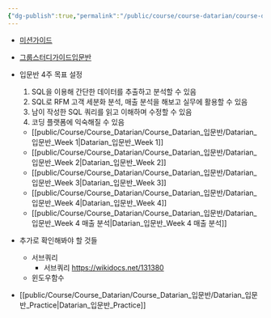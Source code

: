 ```yaml
---
{"dg-publish":true,"permalink":"/public/course/course-datarian/course-datarian/datarian/","tags":["SQL","MySQL"],"created":"2024-12-02T09:52:00.438+09:00","updated":"2025-08-29T16:45:51.077+09:00"}
---
```


- [미션가이드](https://datarian.io/player/content/1/lecture/1006) 
- [그룹스터디가이드입문반](https://datarian.notion.site/ac9ac695d9b04003a07bc5b1ca9a4d6b)
- 입문반 4주 목표 설정
	1. SQL을 이용해 간단한 데이터를 추출하고 분석할 수 있음
	2. SQL로 RFM 고객 세분화 분석, 매출 분석을 해보고 실무에 활용할 수 있음
	3. 남이 작성한 SQL 쿼리를 읽고 이해하며 수정할 수 있음
	4. 코딩 플랫폼에 익숙해질 수 있음

	- [[public/Course/Course_Datarian/Course_Datarian_입문반/Datarian_입문반_Week 1\|Datarian_입문반_Week 1]]
	- [[public/Course/Course_Datarian/Course_Datarian_입문반/Datarian_입문반_Week 2\|Datarian_입문반_Week 2]]
	- [[public/Course/Course_Datarian/Course_Datarian_입문반/Datarian_입문반_Week 3\|Datarian_입문반_Week 3]]
	- [[public/Course/Course_Datarian/Course_Datarian_입문반/Datarian_입문반_Week 4\|Datarian_입문반_Week 4]]
	- [[public/Course/Course_Datarian/Course_Datarian_입문반/Datarian_입문반_Week 4 매출 분석\|Datarian_입문반_Week 4 매출 분석]]

- 추가로 확인해봐야 할 것들
	- 서브쿼리
		- 서브쿼리 https://wikidocs.net/131380
	- 윈도우함수

- [[public/Course/Course_Datarian/Course_Datarian_입문반/Datarian_입문반_Practice\|Datarian_입문반_Practice]]
